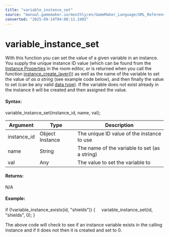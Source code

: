 ```yaml
---
title: "variable_instance_set"
source: "manual.gamemaker.io/monthly/en/GameMaker_Language/GML_Reference/Variable_Functions/variable_instance_set.htm"
converted: "2025-09-14T04:00:11.240Z"
---
```


# variable\_instance\_set

With this function you can set the value of a given variable in an instance. You supply the unique instance ID value (which can be found from the [Instance Properties](../../../The_Asset_Editors/Room_Properties/Layer_Properties.md) in the room editor, or is returned when you call the function [instance\_create\_layer()](../Asset_Management/Instances/instance_create_layer.md)) as well as the name of the variable to set the value of _as a string_ (see example code below), and then finally the value to set (can be any valid [data type](../../GML_Overview/Data_Types.md)). If the variable does not exist already in the instance it will be created and then assigned the value.

#### Syntax:

variable\_instance\_set(instance\_id, name, val);

| Argument | Type | Description |
| --- | --- | --- |
| instance_id | Object Instance | The unique ID value of the instance to use |
| name | String | The name of the variable to set (as a string) |
| val | Any | The value to set the variable to |

#### Returns:

N/A

#### Example:

if (!variable\_instance\_exists(id, "shields"))
{
    variable\_instance\_set(id, "shields", 0);
}

The above code will check to see if an instance variable exists in the calling instance and if it does not then it is created and set to 0.
